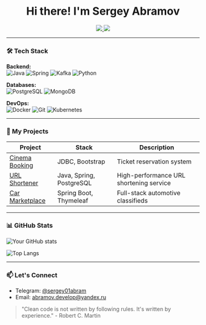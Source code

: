 <div align="center">

  <h1>Hi there! I'm Sergey Abramov</h1>

  <div id="badges">
    <a href="https://t.me/sergey01abram">
      <img src="https://img.shields.io/badge/Telegram-2CA5E0?style=for-the-badge&logo=telegram&logoColor=white"/>
    </a>
    <a href="https://hh.ru/resume/d5cfc09eff0cac747f0039ed1f636c65426972">
      <img src="https://img.shields.io/badge/HeadHunter-FF3300?style=for-the-badge&logo=headhunter&logoColor=white"/>
    </a>
  </div>
</div>

---

### 🛠 Tech Stack
**Backend:**  
![Java](https://img.shields.io/badge/Java-ED8B00?style=flat&logo=java&logoColor=white)
![Spring](https://img.shields.io/badge/Spring-6DB33F?style=flat&logo=spring&logoColor=white)
![Kafka](https://img.shields.io/badge/Apache_Kafka-231F20?style=flat&logo=apache-kafka&logoColor=white)
![Python](https://img.shields.io/badge/python-3670A0?style=for-the-badge&logo=python&logoColor=ffdd54)


**Databases:**  
![PostgreSQL](https://img.shields.io/badge/PostgreSQL-316192?style=flat&logo=postgresql&logoColor=white)
![MongoDB](https://img.shields.io/badge/MongoDB-4EA94B?style=flat&logo=mongodb&logoColor=white)

**DevOps:**  
![Docker](https://img.shields.io/badge/Docker-2496ED?style=flat&logo=docker&logoColor=white)
![Git](https://img.shields.io/badge/Git-F05032?style=flat&logo=git&logoColor=white)
![Kubernetes](https://img.shields.io/badge/kubernetes-326CE5?&style=plastic&logo=kubernetes&logoColor=white)

---

### 🚀 My Projects

| Project | Stack | Description |
|---------|-------|-------------|
| [Cinema Booking](https://github.com/sergey-abramov/cinema) | JDBC, Bootstrap | Ticket reservation system |
| [URL Shortener](https://github.com/sergey-abramov/url_shortcut_service) | Java, Spring, PostgreSQL | High-performance URL shortening service |
| [Car Marketplace](https://github.com/sergey-abramov/cars_sale) | Spring Boot, Thymeleaf | Full-stack automotive classifieds |

---

### 📊 GitHub Stats

![Your GitHub stats](https://github-readme-stats.vercel.app/api?username=sergey-abramov&show_icons=true&theme=radical)

![Top Langs](https://github-readme-stats.vercel.app/api/top-langs/?username=sergey-abramov&layout=compact&theme=radical)

---

### 📫 Let's Connect
- Telegram: [@sergey01abram](https://t.me/sergey01abram)
- Email: abramov.develop@yandex.ru

> "Clean code is not written by following rules. It's written by experience." - Robert C. Martin
